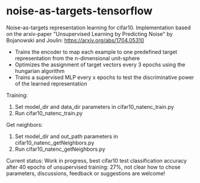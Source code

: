 # noise-as-targets-tensorflow
Noise-as-targets representation learning for cifar10. 
Implementation based on the arxiv-paper "Unsupervised Learning by Predicting Noise" by Bojanowski and Joulin: https://arxiv.org/abs/1704.05310

- Trains the encoder to map each example to one predefined target representation from the n-dimensional unit-sphere
- Optimizes the assignment of target vectors every 3 epochs using the hungarian algorithm
- Trains a supervised MLP every x epochs to test the discriminative power of the learned representation

Training:
1. Set model_dir and data_dir parameters in cifar10_natenc_train.py
2. Run cifar10_natenc_train.py

Get neighbors:
1. Set model_dir and out_path parameters in cifar10_natenc_getNeighbors.py
2. Run cifar10_natenc_getNeighbors.py

Current status: Work in progress, best cifar10 test classification accuracy after 40 epochs of unsupervised training: 27%, not clear how to chose parameters, discussions, feedback or suggestions are welcome!
